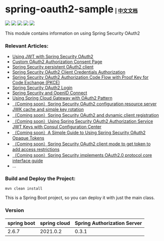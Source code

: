 ## <font size="6p">spring-oauth2-sample</font> <font size="3p">  | [中文文档](README.md)</font>

<p align="left">
	<a href="https://github.com/ReLive27/spring-security-oauth2-sample/stargazers"><img src="https://img.shields.io/github/stars/ReLive27/spring-security-oauth2-sample?style=flat-square&logo=GitHub"></a>
	<a href="https://github.com/ReLive27/spring-security-oauth2-sample/network/members"><img src="https://img.shields.io/github/forks/ReLive27/spring-security-oauth2-sample?style=flat-square&logo=GitHub"></a>
	<a href="https://github.com/ReLive27/spring-security-oauth2-sample/watchers"><img src="https://img.shields.io/github/watchers/ReLive27/spring-security-oauth2-sample?style=flat-square&logo=GitHub"></a>
	<a href="https://github.com/ReLive27/spring-security-oauth2-sample/issues"><img src="https://img.shields.io/github/issues/ReLive27/spring-security-oauth2-sample.svg?style=flat-square&logo=GitHub"></a>
	<a href="https://github.com/ReLive27/spring-security-oauth2-sample/blob/main/LICENSE"><img src="https://img.shields.io/github/license/ReLive27/spring-security-oauth2-sample.svg?style=flat-square"></a>
</p>
This module contains information on using Spring Security OAuth2

### Relevant Articles:

- [Using JWT with Spring Security OAuth2](https://relive27.github.io/2022/06/26/spring-security-oauth2-jwt/)
- [Custom OAuth2 Authorization Consent Page](https://relive27.github.io/2022/06/28/custom-oauth2-consent-page/)
- [Spring Security persistent OAuth2 client](https://relive27.github.io/2022/07/03/persisrence-oauth2-client/)
- [Spring Security OAuth2 Client Credentials Authorization](https://relive27.github.io/2022/07/09/oauth2-client-model/)
- [Spring Security OAuth2 Authorization Code Flow with Proof Key for Code Exchange (PKCE)](https://relive27.github.io/2022/07/17/oauth2-pkce/)
- [Spring Security OAuth2 Login](https://relive27.github.io/2022/07/25/oauth2-login/)
- [Spring Security and OpenID Connect](https://relive27.github.io/2022/08/01/springn-security-oidc/)
- [Using Spring Cloud Gateway with OAuth2 Pattern](https://relive27.github.io/2022/08/13/spring-gateway-oauth2/)
- [（Coming soon）Spring Security OAuth2 configuration resource server JWK cache and simple key rotation]()
- [（Coming soon）Spring Security OAuth2 and dynamic client registration]()
- [（Coming soon）Using Spring Security OAuth2 Authorization Service JWT Keys with Consul Configuration Center]()
- [（Coming soon）A Simple Guide to Using Spring Security OAuth2 Opaque Tokens]()
- [（Coming soon）Spring Security OAuth2 client mode to get token to add access restrictions]()
- [（Coming soon）Spring Security implements OAuth2.0 protocol core interface guide]()
- ...
### Build and Deploy the Project:

```
mvn clean install
```

This is a Spring Boot project, so you can deploy it with just the main class.

### Version

| spring boot   | spring cloud  | Spring Authorization Server  |
| ---------------- | ----------------- |----------------- |
| 2.6.7            | 2021.0.2          | 0.3.1            |


